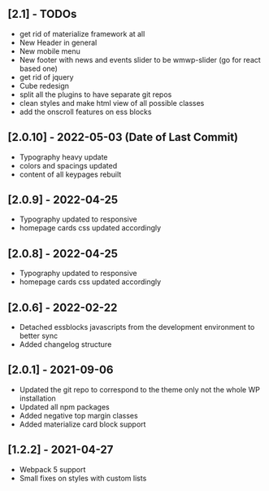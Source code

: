 ## [2.1] - TODOs
- get rid of materialize framework at all
- New Header in general
- New mobile menu
- New footer with news and events slider to be wmwp-slider (go for react based one)
- get rid of jquery
- Cube redesign
- split all the plugins to have separate git repos
- clean styles and make html view of all possible classes
- add the onscroll features on ess blocks

## [2.0.10] - 2022-05-03 (Date of Last Commit)

* Typography heavy update
* colors and spacings updated
* content of all keypages rebuilt

## [2.0.9] - 2022-04-25

* Typography updated to responsive
* homepage cards css updated accordingly

## [2.0.8] - 2022-04-25

* Typography updated to responsive
* homepage cards css updated accordingly


## [2.0.6] - 2022-02-22

* Detached essblocks javascripts from the development environment to better sync
* Added changelog structure

## [2.0.1] - 2021-09-06
- Updated the git repo to correspond to the theme only not the whole WP installation
- Updated all npm packages
- Added negative top margin classes
- Added materialize card block support
 
## [1.2.2] - 2021-04-27
- Webpack 5 support
- Small fixes on styles with custom lists




